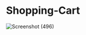 # Shopping-Cart

![Screenshot (496)](https://user-images.githubusercontent.com/59509273/205874922-1d027eae-f476-4aa2-8588-1119508669c3.png)
